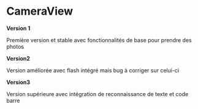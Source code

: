 # CameraView

**Version 1**

Première version et stable avec fonctionnalités de base pour prendre des photos


**Version2**

Version améliorée avec flash intégré mais bug à corriger sur celui-ci

**Version3**

Version supérieure avec intégration de reconnaissance de texte et code barre
